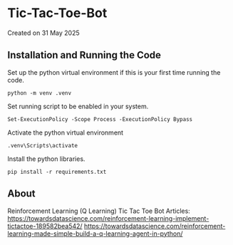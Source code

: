 # Tic-Tac-Toe-Bot
Created on 31 May 2025

## Installation and Running the Code

Set up the python virtual environment if this is your first time running the code.
```
python -m venv .venv
```

Set running script to be enabled in your system. 
```
Set-ExecutionPolicy -Scope Process -ExecutionPolicy Bypass
```

Activate the python virtual environment
```
.venv\Scripts\activate
```

Install the python libraries.
```
pip install -r requirements.txt
```

## About

Reinforcement Learning (Q Learning)
Tic Tac Toe Bot
Articles: https://towardsdatascience.com/reinforcement-learning-implement-tictactoe-189582bea542/
          https://towardsdatascience.com/reinforcement-learning-made-simple-build-a-q-learning-agent-in-python/
